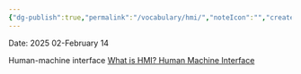 ```yaml
---
{"dg-publish":true,"permalink":"/vocabulary/hmi/","noteIcon":"","created":"2025-05-20T10:31:48.640-05:00"}
---
```


Date: 2025 02-February 14

Human-machine interface
[What is HMI? Human Machine Interface](https://inductiveautomation.com/resources/article/what-is-hmi)
